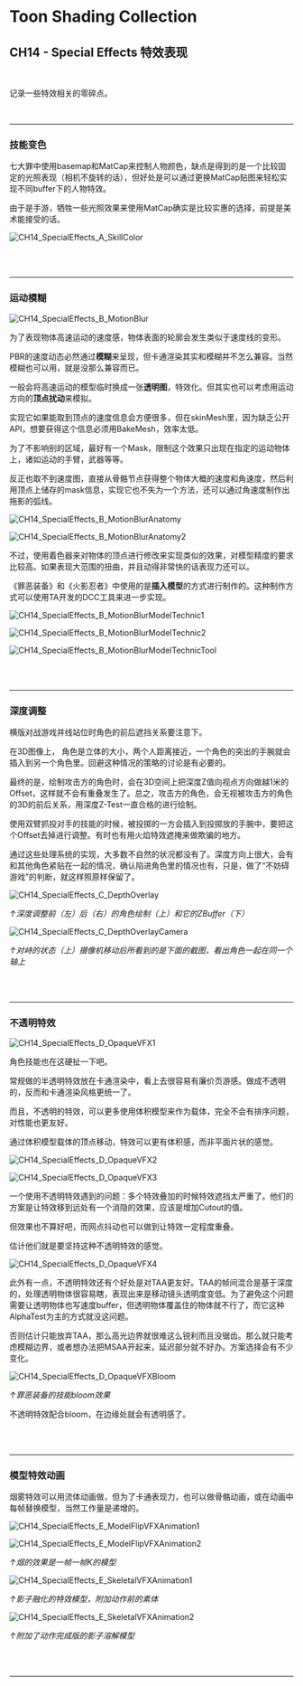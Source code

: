 # Toon Shading Collection 

## CH14 - Special Effects 特效表现

<br>

记录一些特效相关的零碎点。

<br>

------

### 技能变色

七大罪中使用basemap和MatCap来控制人物颜色，缺点是得到的是一个比较固定的光照表现（相机不旋转的话），但好处是可以通过更换MatCap贴图来轻松实现不同buffer下的人物特效。

由于是手游，牺牲一些光照效果来使用MatCap确实是比较实惠的选择，前提是美术能接受的话。

![CH14_SpecialEffects_A_SkillColor](../imgs/CH14_SpecialEffects_A_SkillColor.jpg)

<br>

<br>

------

### 运动模糊

![CH14_SpecialEffects_B_MotionBlur](../imgs/CH14_SpecialEffects_B_MotionBlur.jpg)

为了表现物体高速运动的速度感，物体表面的轮廓会发生类似于速度线的变形。

PBR的速度动态必然通过**模糊**来呈现，但卡通渲染其实和模糊并不怎么兼容。当然模糊也可以用，就是没那么兼容而已。

一般会将高速运动的模型临时换成一张**透明图**，特效化。但其实也可以考虑用运动方向的**顶点扰动**来模拟。

实现它如果能取到顶点的速度信息会方便很多，但在skinMesh里，因为缺乏公开API，想要获得这个信息必须用BakeMesh，效率太低。

为了不影响别的区域，最好有一个Mask，限制这个效果只出现在指定的运动物体上，诸如运动的手臂，武器等等。

反正也取不到速度图，直接从骨骼节点获得整个物体大概的速度和角速度，然后利用顶点上储存的mask信息，实现它也不失为一个方法，还可以通过角速度制作出拖影的弧线。

![CH14_SpecialEffects_B_MotionBlurAnatomy](../imgs/CH14_SpecialEffects_B_MotionBlurAnatomy.jpg)

![CH14_SpecialEffects_B_MotionBlurAnatomy2](../imgs/CH14_SpecialEffects_B_MotionBlurAnatomy2.jpg)

不过，使用着色器来对物体的顶点进行修改来实现类似的效果，对模型精度的要求比较高。如果表现大范围的扭曲，并且动得非常快的话表现力还可以。

《罪恶装备》和《火影忍者》中使用的是**插入模型**的方式进行制作的。这种制作方式可以使用TA开发的DCC工具来进一步实现。

![CH14_SpecialEffects_B_MotionBlurModelTechnic1](../imgs/CH14_SpecialEffects_B_MotionBlurModelTechnic1.png)

![CH14_SpecialEffects_B_MotionBlurModelTechnic2](../imgs/CH14_SpecialEffects_B_MotionBlurModelTechnic2.jpg)

![CH14_SpecialEffects_B_MotionBlurModelTechnicTool](../imgs/CH14_SpecialEffects_B_MotionBlurModelTechnicTool.jpg)

<br>

<br>

------

### 深度调整

横版对战游戏并线站位时角色的前后遮挡关系要注意下。

在3D图像上， 角色是立体的大小，两个人距离接近，一个角色的突出的手腕就会插入到另一个角色里。回避这种情况的策略的讨论是有必要的。

最终的是，绘制攻击方的角色时，会在3D空间上把深度Z值向视点方向做越1米的Offset，这样就不会有重叠发生了。总之，攻击方的角色，会无视被攻击方的角色的3D的前后关系，用深度Z-Test一直合格的进行绘制。

使用双臂抓投对手的技能的时候，被投掷的一方会插入到投掷放的手腕中，要把这个Offset去掉进行调整。有时也有用火焰特效遮掩来做欺骗的地方。

通过这些处理系统的实现，大多数不自然的状况都没有了。深度方向上很大，会有和其他角色紧贴在一起的情况，确认陷进角色里的情况也有，只是，做了“不妨碍游戏”的判断，就这样照原样保留了。

![CH14_SpecialEffects_C_DepthOverlay](../imgs/CH14_SpecialEffects_C_DepthOverlay.png)

*↑深度调整前（左）后（右）的角色绘制（上）和它的ZBuffer（下）*

![CH14_SpecialEffects_C_DepthOverlayCamera](../imgs/CH14_SpecialEffects_C_DepthOverlayCamera.png)

*↑对峙的状态（上）摄像机移动后所看到的是下面的截图，看出角色一起在同一个轴上*

<br>

<br>

------

### 不透明特效

![CH14_SpecialEffects_D_OpaqueVFX1](../imgs/CH14_SpecialEffects_D_OpaqueVFX1.jpg)

角色技能也在这硬扯一下吧。

常规做的半透明特效放在卡通渲染中，看上去很容易有廉价页游感。做成不透明的，反而和卡通渲染风格更统一了。

而且，不透明的特效，可以更多使用体积模型来作为载体，完全不会有排序问题，对性能也更友好。

通过体积模型载体的顶点移动，特效可以更有体积感，而非平面片状的感觉。

![CH14_SpecialEffects_D_OpaqueVFX2](../imgs/CH14_SpecialEffects_D_OpaqueVFX2.jpg)

![CH14_SpecialEffects_D_OpaqueVFX3](../imgs/CH14_SpecialEffects_D_OpaqueVFX3.png)

一个使用不透明特效遇到的问题：多个特效叠加的时候特效遮挡太严重了。他们的方案是让特效移到远处有一个消隐的效果，应该是增加Cutout的值。

但效果也不算好吧，而网点抖动也可以做到让特效一定程度重叠。

估计他们就是要坚持这种不透明特效的感觉。

![CH14_SpecialEffects_D_OpaqueVFX4](../imgs/CH14_SpecialEffects_D_OpaqueVFX4.png)

此外有一点，不透明特效还有个好处是对TAA更友好。TAA的帧间混合是基于深度的，处理透明物体很容易瞎，表现出来是移动镜头透明度变低。为了避免这个问题需要让透明物体也写速度buffer，但透明物体覆盖住的物体就不行了，而它这种AlphaTest为主的方式就没这问题。

否则估计只能放弃TAA，那么高光边界就很难这么锐利而且没锯齿。那么就只能考虑模糊边界，或者想办法把MSAA开起来，延迟部分就不好办。方案选择会有不少变化。

![CH14_SpecialEffects_D_OpaqueVFXBloom](../imgs/CH14_SpecialEffects_D_OpaqueVFXBloom.png)

*↑罪恶装备的技能bloom效果*

不透明特效配合bloom，在边缘处就会有透明感了。

<br>

<br>

------

### 模型特效动画

烟雾特效可以用流体动画做，但为了卡通表现力，也可以做骨骼动画，或在动画中每帧替换模型，当然工作量是递增的。

![CH14_SpecialEffects_E_ModelFlipVFXAnimation1](../imgs/CH14_SpecialEffects_E_ModelFlipVFXAnimation1.png)

![CH14_SpecialEffects_E_ModelFlipVFXAnimation2](../imgs/CH14_SpecialEffects_E_ModelFlipVFXAnimation2.jpg)

*↑烟的效果是一帧一帧K的模型*

![CH14_SpecialEffects_E_SkeletalVFXAnimation1](../imgs/CH14_SpecialEffects_E_SkeletalVFXAnimation1.jpg)

*↑影子融化的特效模型，附加动作前的素体*

![CH14_SpecialEffects_E_SkeletalVFXAnimation2](../imgs/CH14_SpecialEffects_E_SkeletalVFXAnimation2.png)

*↑附加了动作完成版的影子溶解模型*

<br>

<br>

------



